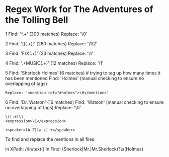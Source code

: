 # Regex Work for The Adventures of the Tolling Bell

1 Find: '^.+' (300 matches)
    Replace: '<ln>\0</ln>'
    
2 Find: '(<ln>)(.+):' (280 matches)
    Replace: '\1<speaker>\2</speaker>'

3 Find: '<ln><speaker>F/X</speaker>(.+)</ln>' (23 matches)
    Replace: '<fx>\1</fx>'

4 Find: '.+MUSIC(.+)</ln>' (12 matches)
    Replace: '<music>\1</music>'

5 Find: 'Sherlock Holmes' (6 matches) # trying to tag up how many times it has been mentioned
  Find: 'Holmes' (manual checking to ensure no overlapping of tags)

    Replace: '<mention ref="#holmes">\0</mention>'
  
6 Find: 'Dr. Watson' (16 matches)
  Find: 'Watson' (manual checking to ensure no overlapping of tags)
    Replace: '<watson>\0</watson>'
    
    \((.+)\)
    <expression>\1</expression>
    
    <speaker>[A-Z][a-z].+</speaker>
    
    
    
To find and replace the mentions in all files:

in XPath: //ln/text()
in Find: (Sherlock|Mr\.|Mr\.Sherlock)?\s(Holmes)
